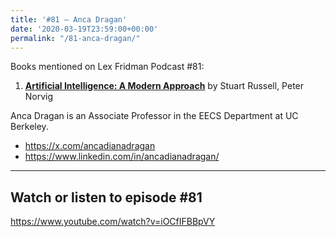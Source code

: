 ```yaml
---
title: '#81 – Anca Dragan'
date: '2020-03-19T23:59:00+00:00'
permalink: "/81-anca-dragan/"
---
```


Books mentioned on Lex Fridman Podcast #81:

1. <b><a href="https://amzn.to/3AFks1o" target="_blank" rel="sponsored noopener noreferrer">Artificial Intelligence: A Modern Approach</a></b> by Stuart Russell, Peter Norvig

<!--more-->

Anca Dragan is an Associate Professor in the EECS Department at UC Berkeley.

- <a href="https://x.com/ancadianadragan" target="_blank">https://x.com/ancadianadragan</a>
- <a href="https://www.linkedin.com/in/ancadianadragan/" target="_blank">https://www.linkedin.com/in/ancadianadragan/</a>

- - - - - -

## Watch or listen to episode #81

<https://www.youtube.com/watch?v=iOCfIFBBpVY>